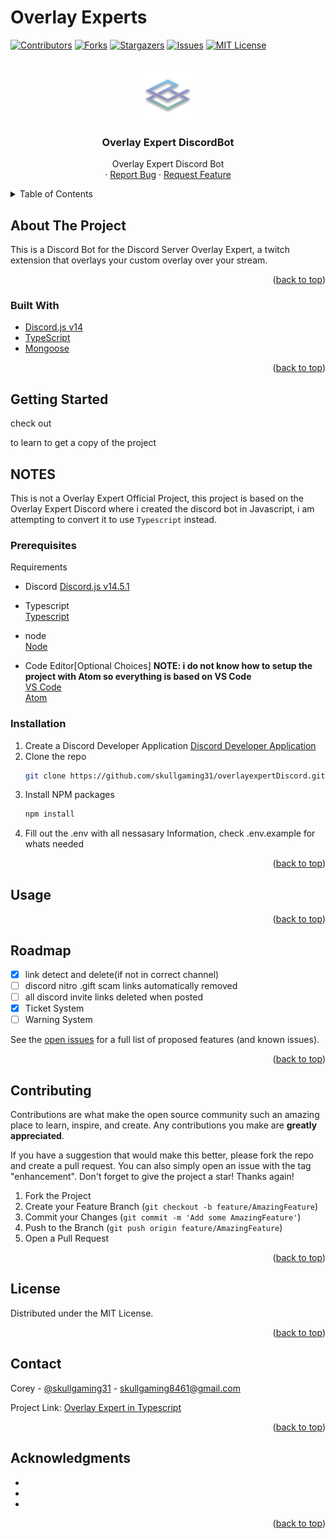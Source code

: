 # Overlay Experts
<div id="top"></div>
<!--

NOTEs:


-->

<!-- PROJECT SHIELDS -->
<!--
*** I'm using markdown "reference style" links for readability.
*** Reference links are enclosed in brackets [ ] instead of parentheses ( ).
*** See the bottom of this document for the declaration of the reference variables
*** for contributors-url, forks-url, etc. This is an optional, concise syntax you may use.
*** https://www.markdownguide.org/basic-syntax/#reference-style-links
-->

<!-- 
https://discord.com/api/oauth2/authorize?client_id=899692688637558857&permissions=1505319185654&redirect_uri=https%3A%2F%2Fdiscord.events.stdlib.com%2Fdiscord%2Fauth%2F&response_type=code&scope=identify%20connections%20messages.read%20bot%20applications.commands%20guilds
Discord Bot Scopes
identify
bot
applications.commands
connections
messages.read
guilds
-->


[![Contributors][contributors-shield]][contributors-url]
[![Forks][forks-shield]][forks-url]
[![Stargazers][stars-shield]][stars-url]
[![Issues][issues-shield]][issues-url]
[![MIT License][license-shield]][license-url]

<!-- PROJECT LOGO -->
<br />
<div align="center">
  <a href="https://github.com/skullgaming31/overlayexpertDiscord">
    <img src="./assets/images/logo.png" alt="Project Logo" width="80" height="80">
  </a>

<h3 align="center">Overlay Expert DiscordBot</h3>

  <p align="center">
    Overlay Expert Discord Bot<br>
    ·
    <a href="https://github.com/skullgaming31/overlayexpertDiscord/issues">Report Bug</a>
    ·
    <a href="https://github.com/skullgaming31/overlayexpertDiscord/issues">Request Feature</a>
  </p>
</div>

<!-- TABLE OF CONTENTS -->
<details>
  <summary>Table of Contents</summary>
  <ol>
    <li>
      <a href="#about-the-project">About The Project</a>
      <ul>
        <li><a href="#built-with">Built With</a></li>
      </ul>
    </li>
    <li>
      <a href="#getting-started">Getting Started</a>
      <ul>
        <li><a href="#prerequisites">Prerequisites</a></li>
        <li><a href="#installation">Installation</a></li>
      </ul>
    </li>
    <li><a href="#usage">Usage</a></li>
    <li><a href="#roadmap">Roadmap</a></li>
    <li><a href="#contributing">Contributing</a></li>
    <li><a href="#license">License</a></li>
    <li><a href="#contact">Contact</a></li>
    <li><a href="#acknowledgments">Acknowledgments</a></li>
  </ol>
</details>

<!-- ABOUT THE PROJECT -->
## About The Project

<!-- [![Product Name Screen Shot][product-screenshot]](https://example.com) -->

This is a Discord Bot for the Discord Server Overlay Expert, a twitch extension that overlays your custom overlay over your stream.

<p align="right">(<a href="#top">back to top</a>)</p>

### Built With

* [Discord.js v14](https://discord.js.org/)
* [TypeScript](https://www.typescriptlang.org/)
* [Mongoose](https://mongodb.com)

<p align="right">(<a href="#top">back to top</a>)</p>

<!-- GETTING STARTED -->
## Getting Started
check out <div href="#setup"> to learn to get a copy of the project


## NOTES
This is not a Overlay Expert Official Project, this project is based on the Overlay Expert Discord
where i created the discord bot in Javascript, i am attempting to convert it to use ``Typescript`` instead.

### Prerequisites

Requirements
* Discord
  [Discord.js v14.5.1](https://discord.js.org/)

* Typescript<br>
  [Typescript](https://www.typescriptlang.org/)
 
* node<br>
  [Node](https://nodejs.org)
  
* Code Editor[Optional Choices] <strong>NOTE: i do not know how to setup the project with Atom so everything is based on VS Code</strong><br>
  [VS Code](https://code.visualstudio.com)<br>
  [Atom](https://atom.io)<br>

### Installation<a id="setup">

1. Create a Discord Developer Application [Discord Developer Application](https://discord.com/developers/applications)
2. Clone the repo
   ```sh
   git clone https://github.com/skullgaming31/overlayexpertDiscord.git
   ```
3. Install NPM packages
   ```sh
   npm install
   ```
4. Fill out the .env with all nessasary Information, check .env.example for whats needed

<p align="right">(<a href="#top">back to top</a>)</p>

<!-- USAGE EXAMPLES -->
## Usage

<p align="right">(<a href="#top">back to top</a>)</p>

<!-- ROADMAP -->
## Roadmap


* [x] link detect and delete(if not in correct channel)
* [ ] discord nitro .gift scam links automatically removed
* [ ] all discord invite links deleted when posted
* [x] Ticket System
* [ ] Warning System

See the [open issues](https://github.com/skullgaming31/overlayexpertDiscord/issues) for a full list of proposed features (and known issues).

<p align="right">(<a href="#top">back to top</a>)</p>

<!-- CONTRIBUTING -->
## Contributing

Contributions are what make the open source community such an amazing place to learn, inspire, and create. Any contributions you make are **greatly appreciated**.

If you have a suggestion that would make this better, please fork the repo and create a pull request. You can also simply open an issue with the tag "enhancement".
Don't forget to give the project a star! Thanks again!

1. Fork the Project
2. Create your Feature Branch (`git checkout -b feature/AmazingFeature`)
3. Commit your Changes (`git commit -m 'Add some AmazingFeature'`)
4. Push to the Branch (`git push origin feature/AmazingFeature`)
5. Open a Pull Request

<p align="right">(<a href="#top">back to top</a>)</p>

<!-- LICENSE -->
## License

Distributed under the MIT License.

<p align="right">(<a href="#top">back to top</a>)</p>

<!-- CONTACT -->
## Contact

Corey - [@skullgaming31](https://twitter.com/skullgaming31) - skullgaming8461@gmail.com

Project Link: [Overlay Expert in Typescript](https://github.com/skullgaming31/overlayexpertDiscord)

<p align="right">(<a href="#top">back to top</a>)</p>

<!-- ACKNOWLEDGMENTS -->
## Acknowledgments

* []()
* []()
* []()

<p align="right">(<a href="#top">back to top</a>)</p>

<!-- MARKDOWN LINKS & IMAGES -->
<!-- https://www.markdownguide.org/basic-syntax/#reference-style-links -->
[contributors-shield]: https://img.shields.io/github/contributors/SkullGaming31/overlayexpertDiscord.svg?style=for-the-badge
[contributors-url]: https://github.com/SkullGaming31/overlayexpertDiscord/graphs/contributors
[forks-shield]: https://img.shields.io/github/forks/SkullGaming31/overlayexpertDiscord.svg?style=for-the-badge
[forks-url]: https://github.com/SkullGaming31/overlayexpertDiscord/network/members
[stars-shield]: https://img.shields.io/github/stars/SkullGaming31/overlayexpertDiscord.svg?style=for-the-badge
[stars-url]: https://github.com/SkullGaming31/overlayexpertDiscord/stargazers
[issues-shield]: https://img.shields.io/github/issues/SkullGaming31/overlayexpertDiscord.svg?style=for-the-badge
[issues-url]: https://github.com/SkullGaming31/overlayexpertDiscord/issues
[license-shield]: https://img.shields.io/github/license/SkullGaming31/overlayexpertDiscord.svg?style=for-the-badge
[license-url]: https://github.com/SkullGaming31/overlayexpertDiscord/blob/main/LICENSE
[product-screenshot]: images/screenshot.png
